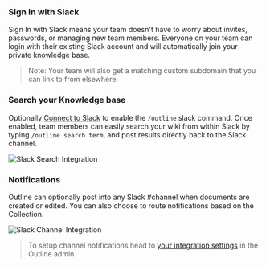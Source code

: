 ### Sign In with Slack

Sign In with Slack means your team doesn't have to worry about invites, passwords, or managing new team members. Everyone on your team can login with their existing Slack account and will automatically join your private knowledge base.

> Note: Your team will also get a matching custom subdomain that you can link to from elsewhere.


### Search your Knowledge base

Optionally [Connect to Slack](https://app.getoutline.com/settings/integrations/slack) to enable the `/outline` slack command. Once enabled, team members can easily search your wiki from within Slack by typing `/outline search term`, and post results directly back to the Slack channel.

![Slack Search Integration](/images/integrations/screenshots/slack-search.png)

### Notifications

Outline can optionally post into any Slack #channel when documents are created or edited. You can also choose to route notifications based on the Collection.

![Slack Channel Integration](/images/integrations/screenshots/slack-channel.png)

> To setup channel notifications head to [your integration settings](https://app.getoutline.com/settings/integrations/slack) in the Outline admin

